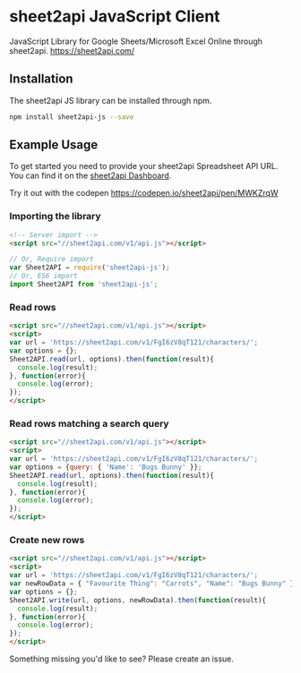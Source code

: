# sheet2api JavaScript Client

JavaScript Library for Google Sheets/Microsoft Excel Online through sheet2api. https://sheet2api.com/

## Installation

The sheet2api JS library can be installed through npm.

```bash
npm install sheet2api-js --save
```

## Example Usage

To get started you need to provide your sheet2api Spreadsheet API URL. You can find it on the [sheet2api Dashboard](https://sheet2api.com).

Try it out with the codepen https://codepen.io/sheet2api/pen/MWKZrqW

### Importing the library

```html
<!-- Server import -->
<script src="//sheet2api.com/v1/api.js"></script>
```
```js
// Or, Require import
var Sheet2API = require('sheet2api-js');
// Or, ES6 import
import Sheet2API from 'sheet2api-js';
```

### Read rows

```html
<script src="//sheet2api.com/v1/api.js"></script>
<script>
var url = 'https://sheet2api.com/v1/FgI6zV8qT121/characters/';
var options = {};
Sheet2API.read(url, options).then(function(result){
  console.log(result);
}, function(error){
  console.log(error);
});
</script>
```

### Read rows matching a search query

```html
<script src="//sheet2api.com/v1/api.js"></script>
<script>
var url = 'https://sheet2api.com/v1/FgI6zV8qT121/characters/';
var options = {query: { 'Name': 'Bugs Bunny' }};
Sheet2API.read(url, options).then(function(result){
  console.log(result);
}, function(error){
  console.log(error);
});
</script>
```

### Create new rows

```html
<script src="//sheet2api.com/v1/api.js"></script>
<script>
var url = 'https://sheet2api.com/v1/FgI6zV8qT121/characters/';
var newRowData = { "Favourite Thing": "Carrots", "Name": "Bugs Bunny" };
var options = {};
Sheet2API.write(url, options, newRowData).then(function(result){
  console.log(result);
}, function(error){
  console.log(error);
});
</script>
```

Something missing you'd like to see? Please create an issue.
